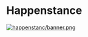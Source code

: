 # Happenstance
<a href="https://github.com/Uniquesoul14/Happenstance/tree/main/happernstanc/happernstanc"><img src="happenstanc/banner.png" alt="happenstanc/banner.png"></a>
